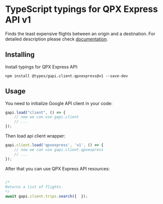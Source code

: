 # TypeScript typings for QPX Express API v1
Finds the least expensive flights between an origin and a destination.
For detailed description please check [documentation](http://developers.google.com/qpx-express).

## Installing

Install typings for QPX Express API:
```
npm install @types/gapi.client.qpxexpress@v1 --save-dev
```

## Usage

You need to initialize Google API client in your code:
```typescript
gapi.load("client", () => { 
    // now we can use gapi.client
    // ... 
});
```

Then load api client wrapper:
```typescript
gapi.client.load('qpxexpress', 'v1', () => {
    // now we can use gapi.client.qpxexpress
    // ... 
});
```



After that you can use QPX Express API resources:

```typescript 
    
/* 
Returns a list of flights.  
*/
await gapi.client.trips.search({  });
```